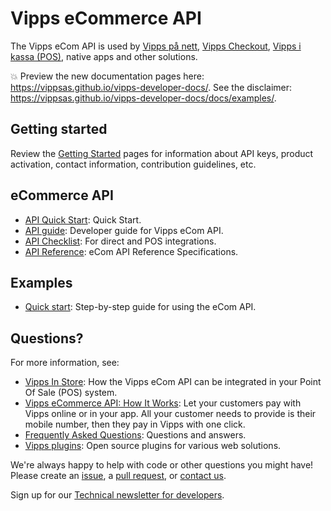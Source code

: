 <!-- START_METADATA
---
title: Introduction
sidebar_position: 1
---
END_METADATA -->

# Vipps eCommerce API

The Vipps eCom API is used by
[Vipps på nett](https://vipps.no/produkter-og-tjenester/bedrift/ta-betalt-paa-nett/ta-betalt-paa-nett/),
[Vipps Checkout](https://vipps.no/produkter-og-tjenester/bedrift/ta-betalt-paa-nett/vipps-checkout/),
[Vipps i kassa (POS)](https://vipps.no/produkter-og-tjenester/bedrift/ta-betalt-i-butikk/vipps-i-kassa/),
native apps and other solutions.

<!-- START_COMMENT -->

💥 Preview the new documentation pages here: <https://vippsas.github.io/vipps-developer-docs/>.
See the disclaimer: <https://vippsas.github.io/vipps-developer-docs/docs/examples/>.

<!-- END_COMMENT -->

## Getting started

Review the [Getting Started](https://github.com/vippsas/vipps-developers/blob/master/vipps-getting-started.md) pages for information about API keys, product activation, contact information, contribution guidelines, etc.

## eCommerce API

* [API Quick Start](vipps-ecom-api-quick-start.md): Quick Start.
* [API guide](vipps-ecom-api.md): Developer guide for Vipps eCom API.
* [API Checklist](vipps-ecom-api-checklist.md): For direct and POS integrations.
* [API Reference](https://vippsas.github.io/vipps-developer-docs/api/ecom): eCom API Reference Specifications.

## Examples

* [Quick start](vipps-ecom-api-quick-start.md): Step-by-step guide for using the eCom API.

## Questions?

For more information, see:

* [Vipps In Store](vipps-in-store-howitworks.md): How the Vipps eCom API can be integrated in your Point Of Sale (POS) system.
* [Vipps eCommerce API: How It Works](vipps-ecom-api-howitworks.md):  Let your customers pay with Vipps online or in your app. All your customer needs to provide is their mobile number, then they pay in Vipps with one click.
* [Frequently Asked Questions](vipps-ecom-api-faq.md): Questions and answers.
* [Vipps plugins](https://github.com/vippsas/vipps-plugins): Open source plugins for various web solutions.

We're always happy to help with code or other questions you might have!
Please create an [issue](https://github.com/vippsas/vipps-ecom-api/issues),
a [pull request](https://github.com/vippsas/vipps-ecom-api/pulls),
or [contact us](https://github.com/vippsas/vipps-developers/blob/master/contact.md).

Sign up for our [Technical newsletter for developers](https://github.com/vippsas/vipps-developers/tree/master/newsletters).
